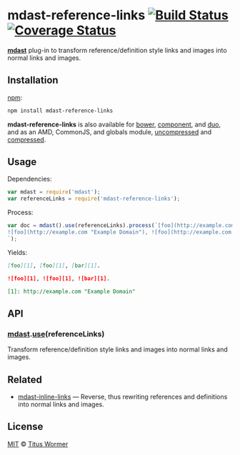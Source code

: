 # mdast-reference-links [![Build Status](https://img.shields.io/travis/wooorm/mdast-reference-links.svg?style=flat)](https://travis-ci.org/wooorm/mdast-reference-links) [![Coverage Status](https://img.shields.io/coveralls/wooorm/mdast-reference-links.svg?style=flat)](https://coveralls.io/r/wooorm/mdast-reference-links?branch=master)

[**mdast**](https://github.com/wooorm/mdast) plug-in to transform
reference/definition style links and images into normal links and images.

## Installation

[npm](https://docs.npmjs.com/cli/install):

```bash
npm install mdast-reference-links
```

**mdast-reference-links** is also available for [bower](http://bower.io/#install-packages),
[component](https://github.com/componentjs/component), and
[duo](http://duojs.org/#getting-started), and as an AMD, CommonJS, and globals
module, [uncompressed](mdast-reference-links.js) and
[compressed](mdast-reference-links.min.js).

## Usage

Dependencies:

```javascript
var mdast = require('mdast');
var referenceLinks = require('mdast-reference-links');
```

Process:

```javascript
var doc = mdast().use(referenceLinks).process(`[foo](http://example.com "Example Domain"), [foo](http://example.com "Example Domain"), [bar](http://example.com "Example Domain").
![foo](http://example.com "Example Domain"), ![foo](http://example.com "Example Domain"), ![bar](http://example.com "Example Domain").
`);
```

Yields:

```md
[foo][1], [foo][1], [bar][1].

![foo][1], ![foo][1], ![bar][1].

[1]: http://example.com "Example Domain"
```

## API

### [mdast](https://github.com/wooorm/mdast#api).[use](https://github.com/wooorm/mdast#mdastuseplugin-options)(referenceLinks)

Transform reference/definition style links and images into normal links
and images.

## Related

*   [mdast-inline-links](https://github.com/wooorm/mdast-inline-links)
    — Reverse, thus rewriting references and definitions into normal links
    and images.

## License

[MIT](LICENSE) © [Titus Wormer](http://wooorm.com)

